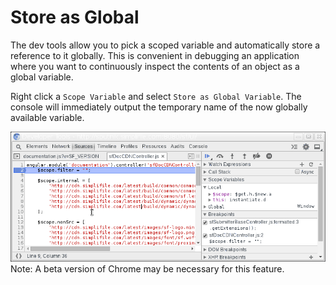Store as Global
===============

The dev tools allow you to pick a scoped variable and automatically store a reference to it globally. This is convenient in debugging an application where you want to continuously inspect the contents of an object as a global variable. 

Right click a `Scope Variable` and select `Store as Global Variable`. The console will immediately output the temporary name of the now globally available variable.

![Audits](../sources/store-as-global.gif)
Note: A beta version of Chrome may be necessary for this feature.